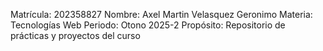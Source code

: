 
Matrícula: 202358827
Nombre: Axel Martin Velasquez Geronimo
Materia: Tecnologías Web
Periodo: Otono 2025-2
Propósito: Repositorio de prácticas y proyectos del curso